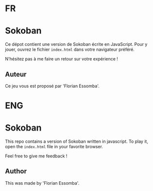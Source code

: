 # FR

# Sokoban

Ce dépot contient une version de Sokoban écrite en JavaScript.
Pour y jouer, ouvrez le fichier `index.html` dans votre navigateur préféré.

N'hésitez pas à me faire un retour sur votre expérience !

## Auteur

Ce jeu vous est proposé par 'Florian Essomba'.

# ENG

# Sokoban

This repo contains a version of Sokoban written in javascript.
To play it, open the `index.html` file in your favorite browser.

Feel free to give me feedback !

## Author

This was made by 'Florian Essomba'.
